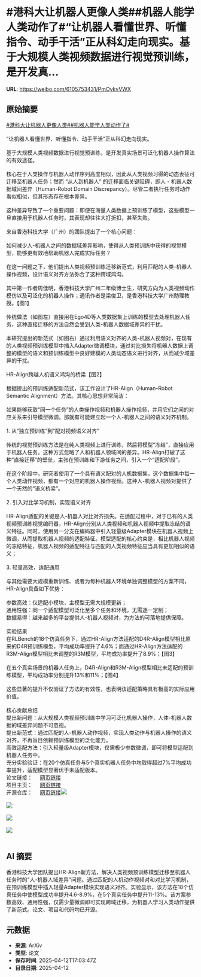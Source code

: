 # #港科大让机器人更像人类##机器人能学人类动作了#“让机器人看懂世界、听懂指令、动手干活”正从科幻走向现实。基于大规模人类视频数据进行视觉预训练，是开发真...

**URL**: https://weibo.com/6105753431/PmOykvVWX

## 原始摘要

<a href="https://m.weibo.cn/search?containerid=231522type%3D1%26t%3D10%26q%3D%23%E6%B8%AF%E7%A7%91%E5%A4%A7%E8%AE%A9%E6%9C%BA%E5%99%A8%E4%BA%BA%E6%9B%B4%E5%83%8F%E4%BA%BA%E7%B1%BB%23&amp;extparam=%23%E6%B8%AF%E7%A7%91%E5%A4%A7%E8%AE%A9%E6%9C%BA%E5%99%A8%E4%BA%BA%E6%9B%B4%E5%83%8F%E4%BA%BA%E7%B1%BB%23" data-hide=""><span class="surl-text">#港科大让机器人更像人类#</span></a><a href="https://m.weibo.cn/search?containerid=231522type%3D1%26t%3D10%26q%3D%23%E6%9C%BA%E5%99%A8%E4%BA%BA%E8%83%BD%E5%AD%A6%E4%BA%BA%E7%B1%BB%E5%8A%A8%E4%BD%9C%E4%BA%86%23&amp;extparam=%23%E6%9C%BA%E5%99%A8%E4%BA%BA%E8%83%BD%E5%AD%A6%E4%BA%BA%E7%B1%BB%E5%8A%A8%E4%BD%9C%E4%BA%86%23" data-hide=""><span class="surl-text">#机器人能学人类动作了#</span></a><br><br>“让机器人看懂世界、听懂指令、动手干活”正从科幻走向现实。<br><br>基于大规模人类视频数据进行视觉预训练，是开发真实场景可泛化机器人操作算法的有效途径。<br><br>核心在于人类操作与机器人动作序列高度相似，因此从人类视频习得的动态表征可迁移至机器人任务；然而 “从人到机器人” 的迁移面临关键阻碍，即人 - 机器人数据域间差异（Human-Robot Domain Discrepancy）。尽管二者执行任务时动作看似相似，但其形态存在根本差异。<br><br>这种差异导致了一个重要问题：即便在海量人类数据上预训练了模型，这些模型一旦直接用于机器人任务时，其表现却往往大打折扣，甚至失败。<br><br>来自香港科技大学（广州）的团队提出了一个核心问题：<br><br>如何减少人-机器人之间的数据域差异影响，使得从人类预训练中获得的视觉模型，能够更有效地帮助机器人完成实际任务？<br><br>在这一问题之下，他们提出人类视频预训练迁移新范式，利用匹配的人类-机器人操作视频，设计语义对齐方法弥合了这种跨域鸿沟。<br><br>其中第一作者周佳明，香港科技大学广州二年级博士生，研究方向为人类视频动作模仿以及可泛化的机器人操作；通讯作者是梁俊卫，是香港科技大学广州助理教授。【图1】<br><br>传统做法（如图左）直接用在Ego4D等人类数据集上训练的模型去处理机器人任务，这种直接迁移的方法自然会受到人类-机器人数据域差异的干扰。<br><br>本研究提出的新范式（如图右）通过利用语义对齐的人类-机器人视频对，在现有的人类视频预训练模型中插入Adapter微调模块，通过对比损失将机器人数据上调整的模型的语义和预训练模型中良好建模的人类动态语义进行对齐，从而减少域差异的干扰。<br><br>HR-Align跨越人机语义鸿沟的桥梁【图2】<br><br>根据提出的预训练适配新范式，该工作设计了HR-Align（Human-Robot Semantic Alignment）方法。其核心思想非常简洁：<br><br>如果能够获取“同一个任务”的人类操作视频和机器人操作视频，并用它们之间的对应关系来引导模型微调，那就有可能建立起一个人-机器人之间的语义对齐机制。<br><br>1. 从“独立预训练”到“配对视频语义对齐”<br><br>传统的视觉预训练方法是在纯人类视频上进行训练，然后将模型“冻结”，直接应用于机器人任务。这种方式忽略了人和机器人领域间的差异。HR-Align打破了这种“直接迁移”的壁垒，主张在预训练和下游任务之间，引入一个“适配阶段”。<br><br>在这个阶段中，研究者使用了一个具有语义配对的人机数据集，这个数据集中每一个人类动作视频，都有一个对应的机器人操作视频。这种人-机器人视频对提供了一个天然的“语义桥梁”。<br><br>2. 引入对比学习机制，实现语义对齐<br><br>HR-Align适配的关键是人-机器人对比对齐损失。在适配过程中，对于已有的人类视频预训练视觉编码器，HR-Align分别从人类视频和机器人视频中提取冻结的语义特征。同时，使用另一分支在编码器中引入轻量级Adapter模块在机器人视频上微调，从而提取机器人视频的适配特征。模型适配的核心约束是，相比机器人视频的冻结特征，机器人视频的适配特征与匹配的人类视频特征应当具有更加相似的语义；<br><br>3. 轻量高效，适配通用<br><br>与其他需要大规模重新训练、或者为每种机器人环境单独调整模型的方案不同，HR-Align具备如下优势：<br><br>参数高效：仅适配小模块，主模型无需大规模更新；  <br>通用性强：同一个适配模型可泛化至多个任务和环境，无需逐一定制；  <br>数据易得：越来越多的平台提供人-机器人视频对，为方法的可落地提供保障。<br><br>实验结果  <br>在RLBench的18个仿真任务下，通过HR-Align方法适配的D4R-Align模型相比原来的D4R预训练模型，平均成功率提升了4.6%；而通过HR-Align方法适配的R3M-Align模型相比未调整的R3M模型，平均成功率提升了8.9%；【图3】<br><br>在五个真实场景的机器人任务上，D4R-Align和R3M-Align模型相比未适配的预训练模型，平均成功率分别提升13%和11%；【图4】<br><br>这些显著的提升不仅验证了方法的有效性，也表明该适配策略具有极高的实际应用价值。<br><br>核心贡献总结  <br>提出新问题：从大规模人类视频预训练中学习可泛化机器人操作，人体-机器人数据的域差异问题不可忽视。  <br>提出新范式：通过匹配的人-机器人动作视频，实现人类动作与机器人操作的语义对齐，不再盲目依赖预训练模型的泛化能力。  <br>高效适配方法：引入轻量级Adapter模块，仅需极少参数微调，即可将模型适配到机器人任务中。  <br>充分实验验证：在20个仿真任务与5个真实机器人任务中均取得超过7%平均成功率提升，适配模型显著优于未适配版本。  <br>论文链接：&nbsp;<a href="https://weibo.cn/sinaurl?u=https%3A%2F%2Farxiv.org%2Fpdf%2F2406.14235" data-hide=""><span class="url-icon"><img style="width: 1rem;height: 1rem" src="https://h5.sinaimg.cn/upload/2015/09/25/3/timeline_card_small_web_default.png" referrerpolicy="no-referrer"></span><span class="surl-text">网页链接</span></a>  <br>项目主页：&nbsp;<a href="https://weibo.cn/sinaurl?u=https%3A%2F%2Fjiaming-zhou.github.io%2Fprojects%2FHumanRobotAlign%2F" data-hide=""><span class="url-icon"><img style="width: 1rem;height: 1rem" src="https://h5.sinaimg.cn/upload/2015/09/25/3/timeline_card_small_web_default.png" referrerpolicy="no-referrer"></span><span class="surl-text">网页链接</span></a>  <br>开源仓库：&nbsp;<a href="https://weibo.cn/sinaurl?u=https%3A%2F%2Fgithub.com%2Fjiaming-zhou%2FHumanRobotAlign" data-hide=""><span class="url-icon"><img style="width: 1rem;height: 1rem" src="https://h5.sinaimg.cn/upload/2015/09/25/3/timeline_card_small_web_default.png" referrerpolicy="no-referrer"></span><span class="surl-text">网页链接</span></a><img style="" src="https://tvax1.sinaimg.cn/large/006Fd7o3ly1i0d8s50a6sj31bu0jewxo.jpg" referrerpolicy="no-referrer"><br><br><img style="" src="https://tvax1.sinaimg.cn/large/006Fd7o3ly1i0d8s439iqj318o0ekqgf.jpg" referrerpolicy="no-referrer"><br><br><img style="" src="https://tvax4.sinaimg.cn/large/006Fd7o3ly1i0d8s3yut4j31dc0fck26.jpg" referrerpolicy="no-referrer"><br><br><img style="" src="https://tvax1.sinaimg.cn/large/006Fd7o3ly1i0d8s59y7jj31do0hqtrr.jpg" referrerpolicy="no-referrer"><br><br>

## AI 摘要

香港科技大学团队提出HR-Align新方法，解决人类视频预训练模型迁移至机器人任务时的"人-机器人域差异"问题。通过匹配的人机动作视频对和对比学习机制，在预训练模型中插入轻量Adapter模块实现语义对齐。实验显示，该方法在18个仿真任务中使模型成功率提升4.6-8.9%，在5个真实任务中提升11-13%。该方案参数高效、通用性强，仅需少量微调即可实现跨域迁移，为机器人学习人类动作提供了新范式。论文、项目和代码均已开源。

## 元数据

- **来源**: ArXiv
- **类型**: 论文
- **保存时间**: 2025-04-12T17:03:47Z
- **目录日期**: 2025-04-12
